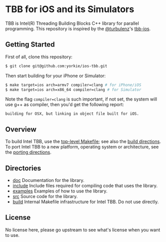 # TBB for iOS and its Simulators

TBB is Intel(R) Threading Building Blocks C++ library for parallel programming. This
repository is inspired by the [@turbulenz](https://github.com/turbulenz)'s [tbb-ios](https://github.com/turbulenz/tbb-ios).

## Getting Started

First of all, clone this repository:

```sh
$ git clone git@github.com:yorkie/ios-tbb.git
```

Then start building for your iPhone or Simulator:

```sh
$ make target=ios arch=armv7 compiler=clang # for iPhone/iOS
$ make target=ios arch=x86_64 compiler=clang # for Simulator
```

Note the flag `compiler=clang` is such important, if not set, the system will use g++
as compiler, then you'd get the following report:

```
building for OSX, but linking in object file built for iOS.
```

## Overview

To build Intel TBB, use the [top-level Makefile](./Makefile); see 
also the [build directions](./build). To port Intel TBB to a new platform, 
operating system or architecture, see the [porting directions](./build#port).

## Directories

- [doc](./doc) Documentation for the library.
- [include](./include) Include files required for compiling code that uses the library.
- [examples](./examples) Examples of how to use the library.
- [src](./src) Source code for the library.
- [build](./build) Internal Makefile infrastructure for Intel TBB. Do not use directly.

## License

No license here, please go upstream to see what's license when you want to use.